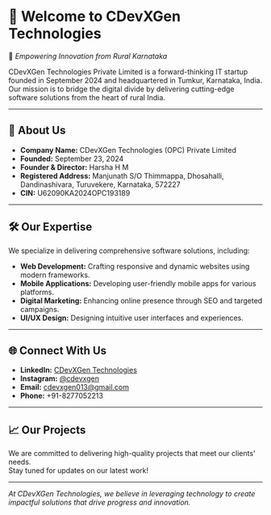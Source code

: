 # 👋 Welcome to CDevXGen Technologies

🚀 *Empowering Innovation from Rural Karnataka*

CDevXGen Technologies Private Limited is a forward-thinking IT startup founded in September 2024 and headquartered in Tumkur, Karnataka, India.  
Our mission is to bridge the digital divide by delivering cutting-edge software solutions from the heart of rural India.

---

## 💼 About Us

- **Company Name:** CDevXGen Technologies (OPC) Private Limited
- **Founded:** September 23, 2024
- **Founder & Director:** Harsha H M
- **Registered Address:** Manjunath S/O Thimmappa, Dhosahalli, Dandinashivara, Turuvekere, Karnataka, 572227
- **CIN:** U62090KA2024OPC193189

---

## 🛠️ Our Expertise

We specialize in delivering comprehensive software solutions, including:

- **Web Development:** Crafting responsive and dynamic websites using modern frameworks.
- **Mobile Applications:** Developing user-friendly mobile apps for various platforms.
- **Digital Marketing:** Enhancing online presence through SEO and targeted campaigns.
- **UI/UX Design:** Designing intuitive user interfaces and experiences.

---

## 🌐 Connect With Us

- **LinkedIn:** [CDevXGen Technologies](https://www.linkedin.com/company/cdevxgen-technologies)
- **Instagram:** [@cdevxgen](https://www.instagram.com/cdevxgen/)
- **Email:** cdevxgen013@gmail.com
- **Phone:** +91-8277052213

---

## 📈 Our Projects

We are committed to delivering high-quality projects that meet our clients' needs.  
Stay tuned for updates on our latest work!

---

*At CDevXGen Technologies, we believe in leveraging technology to create impactful solutions that drive progress and innovation.*
